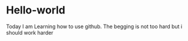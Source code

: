 # Hello-world
Today I am Learning how to use github.
The begging is not too hard but i should work harder
